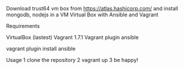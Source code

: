Download trust64 vm box from https://atlas.hashicorp.com/ and install mongodb, nodejs in a VM Virtual Box with Ansible and Vagrant

Requirements

VirtualBox (lastest)
Vagrant 1.7.1
Vagrant plugin ansible

vagrant plugin install ansible

Usage
1 clone the repository
2 vagrant up
3 be happy!
